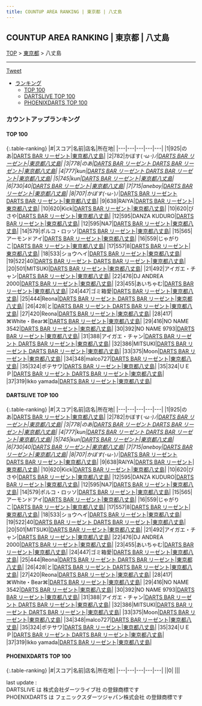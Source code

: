 ```yaml
---
title: COUNTUP AREA RANKING | 東京都 | 八丈島
---
```

## COUNTUP AREA RANKING | 東京都 | 八丈島

[TOP](/darts/rank/) > [東京都](/darts/rank/東京都/) > 八丈島

___

<a href="https://twitter.com/share?ref_src=twsrc%5Etfw" data-text="COUNTUP AREA RANKING | 東京都八丈島" class="twitter-share-button" data-hashtags="DARTSLIVE,PHOENIXDARTS,darts,ダーツ" data-show-count="false">Tweet</a>

* [ランキング](#カウントアップランキング)
    * [TOP 100](#top-100)
    * [DARTSLIVE TOP 100](#dartslive-top-100)
    * [PHOENIXDARTS TOP 100](#phoenixdarts-top-100)

### カウントアップランキング

#### TOP 100



{:.table-ranking}
|#|スコア|名前|店名|所在地|
|---|---|---|---|---|
|1|925|<span class="rank-name-dl">のあ</span>|<a href="https://search.dartslive.com/jp/shop/acd9788ddd858cfb0d9b047a20a7ba1e">DARTS BAR リーゼント</a>|<a href="/darts/rank/東京都/八丈島">東京都八丈島</a>|
|2|782|<span class="rank-name-dl">かぼす(*･ω･)ﾉ</span>|<a href="https://search.dartslive.com/jp/shop/acd9788ddd858cfb0d9b047a20a7ba1e">DARTS BAR リーゼント</a>|<a href="/darts/rank/東京都/八丈島">東京都八丈島</a>|
|3|778|<span class="rank-name-dl">のあ</span>|<a href="https://search.dartslive.com/jp/shop/acd9788ddd858cfb0d9b047a20a7ba1e">DARTS BAR リーゼント DARTS BAR リーゼント</a>|<a href="/darts/rank/東京都/八丈島">東京都八丈島</a>|
|4|777|<span class="rank-name-dl">kun</span>|<a href="https://search.dartslive.com/jp/shop/acd9788ddd858cfb0d9b047a20a7ba1e">DARTS BAR リーゼント DARTS BAR リーゼント</a>|<a href="/darts/rank/東京都/八丈島">東京都八丈島</a>|
|5|745|<span class="rank-name-dl">kun</span>|<a href="https://search.dartslive.com/jp/shop/acd9788ddd858cfb0d9b047a20a7ba1e">DARTS BAR リーゼント</a>|<a href="/darts/rank/東京都/八丈島">東京都八丈島</a>|
|6|730|<span class="rank-name-dl">40</span>|<a href="https://search.dartslive.com/jp/shop/acd9788ddd858cfb0d9b047a20a7ba1e">DARTS BAR リーゼント</a>|<a href="/darts/rank/東京都/八丈島">東京都八丈島</a>|
|7|715|<span class="rank-name-dl">aneboy</span>|<a href="https://search.dartslive.com/jp/shop/acd9788ddd858cfb0d9b047a20a7ba1e">DARTS BAR リーゼント</a>|<a href="/darts/rank/東京都/八丈島">東京都八丈島</a>|
|8|707|<span class="rank-name-dl">かぼす(*･ω･)ﾉ</span>|<a href="https://search.dartslive.com/jp/shop/acd9788ddd858cfb0d9b047a20a7ba1e">DARTS BAR リーゼント DARTS BAR リーゼント</a>|<a href="/darts/rank/東京都/八丈島">東京都八丈島</a>|
|9|638|<span class="rank-name-dl">RAIYA</span>|<a href="https://search.dartslive.com/jp/shop/acd9788ddd858cfb0d9b047a20a7ba1e">DARTS BAR リーゼント</a>|<a href="/darts/rank/東京都/八丈島">東京都八丈島</a>|
|10|620|<span class="rank-name-dl">Kick</span>|<a href="https://search.dartslive.com/jp/shop/acd9788ddd858cfb0d9b047a20a7ba1e">DARTS BAR リーゼント</a>|<a href="/darts/rank/東京都/八丈島">東京都八丈島</a>|
|10|620|<span class="rank-name-dl">ぴさや</span>|<a href="https://search.dartslive.com/jp/shop/acd9788ddd858cfb0d9b047a20a7ba1e">DARTS BAR リーゼント</a>|<a href="/darts/rank/東京都/八丈島">東京都八丈島</a>|
|12|595|<span class="rank-name-dl">DANZA KUDURO</span>|<a href="https://search.dartslive.com/jp/shop/acd9788ddd858cfb0d9b047a20a7ba1e">DARTS BAR リーゼント</a>|<a href="/darts/rank/東京都/八丈島">東京都八丈島</a>|
|12|595|<span class="rank-name-dl">NA7</span>|<a href="https://search.dartslive.com/jp/shop/acd9788ddd858cfb0d9b047a20a7ba1e">DARTS BAR リーゼント</a>|<a href="/darts/rank/東京都/八丈島">東京都八丈島</a>|
|14|579|<span class="rank-name-dl">ポルコ・ロッソ</span>|<a href="https://search.dartslive.com/jp/shop/acd9788ddd858cfb0d9b047a20a7ba1e">DARTS BAR リーゼント</a>|<a href="/darts/rank/東京都/八丈島">東京都八丈島</a>|
|15|565|<span class="rank-name-dl">アーモンドアイ</span>|<a href="https://search.dartslive.com/jp/shop/acd9788ddd858cfb0d9b047a20a7ba1e">DARTS BAR リーゼント</a>|<a href="/darts/rank/東京都/八丈島">東京都八丈島</a>|
|16|559|<span class="rank-name-dl">じゃがりこ</span>|<a href="https://search.dartslive.com/jp/shop/acd9788ddd858cfb0d9b047a20a7ba1e">DARTS BAR リーゼント</a>|<a href="/darts/rank/東京都/八丈島">東京都八丈島</a>|
|17|557|<span class="rank-name-dl">8</span>|<a href="https://search.dartslive.com/jp/shop/acd9788ddd858cfb0d9b047a20a7ba1e">DARTS BAR リーゼント</a>|<a href="/darts/rank/東京都/八丈島">東京都八丈島</a>|
|18|533|<span class="rank-name-dl">ショウヘイ</span>|<a href="https://search.dartslive.com/jp/shop/acd9788ddd858cfb0d9b047a20a7ba1e">DARTS BAR リーゼント</a>|<a href="/darts/rank/東京都/八丈島">東京都八丈島</a>|
|19|522|<span class="rank-name-dl">40</span>|<a href="https://search.dartslive.com/jp/shop/acd9788ddd858cfb0d9b047a20a7ba1e">DARTS BAR リーゼント DARTS BAR リーゼント</a>|<a href="/darts/rank/東京都/八丈島">東京都八丈島</a>|
|20|501|<span class="rank-name-dl">MITSUKI</span>|<a href="https://search.dartslive.com/jp/shop/acd9788ddd858cfb0d9b047a20a7ba1e">DARTS BAR リーゼント</a>|<a href="/darts/rank/東京都/八丈島">東京都八丈島</a>|
|21|492|<span class="rank-name-dl">アイガエ・チャン</span>|<a href="https://search.dartslive.com/jp/shop/acd9788ddd858cfb0d9b047a20a7ba1e">DARTS BAR リーゼント</a>|<a href="/darts/rank/東京都/八丈島">東京都八丈島</a>|
|22|476|<span class="rank-name-dl">DJ ANDREA 2000</span>|<a href="https://search.dartslive.com/jp/shop/acd9788ddd858cfb0d9b047a20a7ba1e">DARTS BAR リーゼント</a>|<a href="/darts/rank/東京都/八丈島">東京都八丈島</a>|
|23|455|<span class="rank-name-dl">あいちゃむ</span>|<a href="https://search.dartslive.com/jp/shop/acd9788ddd858cfb0d9b047a20a7ba1e">DARTS BAR リーゼント</a>|<a href="/darts/rank/東京都/八丈島">東京都八丈島</a>|
|24|447|<span class="rank-name-dl">ゴミ箱愛</span>|<a href="https://search.dartslive.com/jp/shop/acd9788ddd858cfb0d9b047a20a7ba1e">DARTS BAR リーゼント</a>|<a href="/darts/rank/東京都/八丈島">東京都八丈島</a>|
|25|444|<span class="rank-name-dl">Reona</span>|<a href="https://search.dartslive.com/jp/shop/acd9788ddd858cfb0d9b047a20a7ba1e">DARTS BAR リーゼント DARTS BAR リーゼント</a>|<a href="/darts/rank/東京都/八丈島">東京都八丈島</a>|
|26|428|<span class="rank-name-dl">と</span>|<a href="https://search.dartslive.com/jp/shop/acd9788ddd858cfb0d9b047a20a7ba1e">DARTS BAR リーゼント DARTS BAR リーゼント</a>|<a href="/darts/rank/東京都/八丈島">東京都八丈島</a>|
|27|420|<span class="rank-name-dl">Reona</span>|<a href="https://search.dartslive.com/jp/shop/acd9788ddd858cfb0d9b047a20a7ba1e">DARTS BAR リーゼント</a>|<a href="/darts/rank/東京都/八丈島">東京都八丈島</a>|
|28|417|<span class="rank-name-dl">⌘White・Bear⌘</span>|<a href="https://search.dartslive.com/jp/shop/acd9788ddd858cfb0d9b047a20a7ba1e">DARTS BAR リーゼント</a>|<a href="/darts/rank/東京都/八丈島">東京都八丈島</a>|
|29|416|<span class="rank-name-dl">NO NAME 3542</span>|<a href="https://search.dartslive.com/jp/shop/acd9788ddd858cfb0d9b047a20a7ba1e">DARTS BAR リーゼント</a>|<a href="/darts/rank/東京都/八丈島">東京都八丈島</a>|
|30|392|<span class="rank-name-dl">NO NAME 9793</span>|<a href="https://search.dartslive.com/jp/shop/acd9788ddd858cfb0d9b047a20a7ba1e">DARTS BAR リーゼント</a>|<a href="/darts/rank/東京都/八丈島">東京都八丈島</a>|
|31|388|<span class="rank-name-dl">アイガエ・チャン</span>|<a href="https://search.dartslive.com/jp/shop/acd9788ddd858cfb0d9b047a20a7ba1e">DARTS BAR リーゼント DARTS BAR リーゼント</a>|<a href="/darts/rank/東京都/八丈島">東京都八丈島</a>|
|32|386|<span class="rank-name-dl">MITSUKI</span>|<a href="https://search.dartslive.com/jp/shop/acd9788ddd858cfb0d9b047a20a7ba1e">DARTS BAR リーゼント DARTS BAR リーゼント</a>|<a href="/darts/rank/東京都/八丈島">東京都八丈島</a>|
|33|375|<span class="rank-name-dl">Moon</span>|<a href="https://search.dartslive.com/jp/shop/acd9788ddd858cfb0d9b047a20a7ba1e">DARTS BAR リーゼント</a>|<a href="/darts/rank/東京都/八丈島">東京都八丈島</a>|
|34|348|<span class="rank-name-dl">malco727</span>|<a href="https://search.dartslive.com/jp/shop/acd9788ddd858cfb0d9b047a20a7ba1e">DARTS BAR リーゼント</a>|<a href="/darts/rank/東京都/八丈島">東京都八丈島</a>|
|35|324|<span class="rank-name-dl">ポテサワ</span>|<a href="https://search.dartslive.com/jp/shop/acd9788ddd858cfb0d9b047a20a7ba1e">DARTS BAR リーゼント</a>|<a href="/darts/rank/東京都/八丈島">東京都八丈島</a>|
|35|324|<span class="rank-name-dl">ＵＥＰ</span>|<a href="https://search.dartslive.com/jp/shop/acd9788ddd858cfb0d9b047a20a7ba1e">DARTS BAR リーゼント DARTS BAR リーゼント</a>|<a href="/darts/rank/東京都/八丈島">東京都八丈島</a>|
|37|319|<span class="rank-name-dl">Ikko yamada</span>|<a href="https://search.dartslive.com/jp/shop/acd9788ddd858cfb0d9b047a20a7ba1e">DARTS BAR リーゼント</a>|<a href="/darts/rank/東京都/八丈島">東京都八丈島</a>|


#### DARTSLIVE TOP 100



{:.table-ranking}
|#|スコア|名前|店名|所在地|
|---|---|---|---|---|
|1|925|<span class="rank-name-dl">のあ</span>|<a href="https://search.dartslive.com/jp/shop/acd9788ddd858cfb0d9b047a20a7ba1e">DARTS BAR リーゼント</a>|<a href="/darts/rank/東京都/八丈島">東京都八丈島</a>|
|2|782|<span class="rank-name-dl">かぼす(*･ω･)ﾉ</span>|<a href="https://search.dartslive.com/jp/shop/acd9788ddd858cfb0d9b047a20a7ba1e">DARTS BAR リーゼント</a>|<a href="/darts/rank/東京都/八丈島">東京都八丈島</a>|
|3|778|<span class="rank-name-dl">のあ</span>|<a href="https://search.dartslive.com/jp/shop/acd9788ddd858cfb0d9b047a20a7ba1e">DARTS BAR リーゼント DARTS BAR リーゼント</a>|<a href="/darts/rank/東京都/八丈島">東京都八丈島</a>|
|4|777|<span class="rank-name-dl">kun</span>|<a href="https://search.dartslive.com/jp/shop/acd9788ddd858cfb0d9b047a20a7ba1e">DARTS BAR リーゼント DARTS BAR リーゼント</a>|<a href="/darts/rank/東京都/八丈島">東京都八丈島</a>|
|5|745|<span class="rank-name-dl">kun</span>|<a href="https://search.dartslive.com/jp/shop/acd9788ddd858cfb0d9b047a20a7ba1e">DARTS BAR リーゼント</a>|<a href="/darts/rank/東京都/八丈島">東京都八丈島</a>|
|6|730|<span class="rank-name-dl">40</span>|<a href="https://search.dartslive.com/jp/shop/acd9788ddd858cfb0d9b047a20a7ba1e">DARTS BAR リーゼント</a>|<a href="/darts/rank/東京都/八丈島">東京都八丈島</a>|
|7|715|<span class="rank-name-dl">aneboy</span>|<a href="https://search.dartslive.com/jp/shop/acd9788ddd858cfb0d9b047a20a7ba1e">DARTS BAR リーゼント</a>|<a href="/darts/rank/東京都/八丈島">東京都八丈島</a>|
|8|707|<span class="rank-name-dl">かぼす(*･ω･)ﾉ</span>|<a href="https://search.dartslive.com/jp/shop/acd9788ddd858cfb0d9b047a20a7ba1e">DARTS BAR リーゼント DARTS BAR リーゼント</a>|<a href="/darts/rank/東京都/八丈島">東京都八丈島</a>|
|9|638|<span class="rank-name-dl">RAIYA</span>|<a href="https://search.dartslive.com/jp/shop/acd9788ddd858cfb0d9b047a20a7ba1e">DARTS BAR リーゼント</a>|<a href="/darts/rank/東京都/八丈島">東京都八丈島</a>|
|10|620|<span class="rank-name-dl">Kick</span>|<a href="https://search.dartslive.com/jp/shop/acd9788ddd858cfb0d9b047a20a7ba1e">DARTS BAR リーゼント</a>|<a href="/darts/rank/東京都/八丈島">東京都八丈島</a>|
|10|620|<span class="rank-name-dl">ぴさや</span>|<a href="https://search.dartslive.com/jp/shop/acd9788ddd858cfb0d9b047a20a7ba1e">DARTS BAR リーゼント</a>|<a href="/darts/rank/東京都/八丈島">東京都八丈島</a>|
|12|595|<span class="rank-name-dl">DANZA KUDURO</span>|<a href="https://search.dartslive.com/jp/shop/acd9788ddd858cfb0d9b047a20a7ba1e">DARTS BAR リーゼント</a>|<a href="/darts/rank/東京都/八丈島">東京都八丈島</a>|
|12|595|<span class="rank-name-dl">NA7</span>|<a href="https://search.dartslive.com/jp/shop/acd9788ddd858cfb0d9b047a20a7ba1e">DARTS BAR リーゼント</a>|<a href="/darts/rank/東京都/八丈島">東京都八丈島</a>|
|14|579|<span class="rank-name-dl">ポルコ・ロッソ</span>|<a href="https://search.dartslive.com/jp/shop/acd9788ddd858cfb0d9b047a20a7ba1e">DARTS BAR リーゼント</a>|<a href="/darts/rank/東京都/八丈島">東京都八丈島</a>|
|15|565|<span class="rank-name-dl">アーモンドアイ</span>|<a href="https://search.dartslive.com/jp/shop/acd9788ddd858cfb0d9b047a20a7ba1e">DARTS BAR リーゼント</a>|<a href="/darts/rank/東京都/八丈島">東京都八丈島</a>|
|16|559|<span class="rank-name-dl">じゃがりこ</span>|<a href="https://search.dartslive.com/jp/shop/acd9788ddd858cfb0d9b047a20a7ba1e">DARTS BAR リーゼント</a>|<a href="/darts/rank/東京都/八丈島">東京都八丈島</a>|
|17|557|<span class="rank-name-dl">8</span>|<a href="https://search.dartslive.com/jp/shop/acd9788ddd858cfb0d9b047a20a7ba1e">DARTS BAR リーゼント</a>|<a href="/darts/rank/東京都/八丈島">東京都八丈島</a>|
|18|533|<span class="rank-name-dl">ショウヘイ</span>|<a href="https://search.dartslive.com/jp/shop/acd9788ddd858cfb0d9b047a20a7ba1e">DARTS BAR リーゼント</a>|<a href="/darts/rank/東京都/八丈島">東京都八丈島</a>|
|19|522|<span class="rank-name-dl">40</span>|<a href="https://search.dartslive.com/jp/shop/acd9788ddd858cfb0d9b047a20a7ba1e">DARTS BAR リーゼント DARTS BAR リーゼント</a>|<a href="/darts/rank/東京都/八丈島">東京都八丈島</a>|
|20|501|<span class="rank-name-dl">MITSUKI</span>|<a href="https://search.dartslive.com/jp/shop/acd9788ddd858cfb0d9b047a20a7ba1e">DARTS BAR リーゼント</a>|<a href="/darts/rank/東京都/八丈島">東京都八丈島</a>|
|21|492|<span class="rank-name-dl">アイガエ・チャン</span>|<a href="https://search.dartslive.com/jp/shop/acd9788ddd858cfb0d9b047a20a7ba1e">DARTS BAR リーゼント</a>|<a href="/darts/rank/東京都/八丈島">東京都八丈島</a>|
|22|476|<span class="rank-name-dl">DJ ANDREA 2000</span>|<a href="https://search.dartslive.com/jp/shop/acd9788ddd858cfb0d9b047a20a7ba1e">DARTS BAR リーゼント</a>|<a href="/darts/rank/東京都/八丈島">東京都八丈島</a>|
|23|455|<span class="rank-name-dl">あいちゃむ</span>|<a href="https://search.dartslive.com/jp/shop/acd9788ddd858cfb0d9b047a20a7ba1e">DARTS BAR リーゼント</a>|<a href="/darts/rank/東京都/八丈島">東京都八丈島</a>|
|24|447|<span class="rank-name-dl">ゴミ箱愛</span>|<a href="https://search.dartslive.com/jp/shop/acd9788ddd858cfb0d9b047a20a7ba1e">DARTS BAR リーゼント</a>|<a href="/darts/rank/東京都/八丈島">東京都八丈島</a>|
|25|444|<span class="rank-name-dl">Reona</span>|<a href="https://search.dartslive.com/jp/shop/acd9788ddd858cfb0d9b047a20a7ba1e">DARTS BAR リーゼント DARTS BAR リーゼント</a>|<a href="/darts/rank/東京都/八丈島">東京都八丈島</a>|
|26|428|<span class="rank-name-dl">と</span>|<a href="https://search.dartslive.com/jp/shop/acd9788ddd858cfb0d9b047a20a7ba1e">DARTS BAR リーゼント DARTS BAR リーゼント</a>|<a href="/darts/rank/東京都/八丈島">東京都八丈島</a>|
|27|420|<span class="rank-name-dl">Reona</span>|<a href="https://search.dartslive.com/jp/shop/acd9788ddd858cfb0d9b047a20a7ba1e">DARTS BAR リーゼント</a>|<a href="/darts/rank/東京都/八丈島">東京都八丈島</a>|
|28|417|<span class="rank-name-dl">⌘White・Bear⌘</span>|<a href="https://search.dartslive.com/jp/shop/acd9788ddd858cfb0d9b047a20a7ba1e">DARTS BAR リーゼント</a>|<a href="/darts/rank/東京都/八丈島">東京都八丈島</a>|
|29|416|<span class="rank-name-dl">NO NAME 3542</span>|<a href="https://search.dartslive.com/jp/shop/acd9788ddd858cfb0d9b047a20a7ba1e">DARTS BAR リーゼント</a>|<a href="/darts/rank/東京都/八丈島">東京都八丈島</a>|
|30|392|<span class="rank-name-dl">NO NAME 9793</span>|<a href="https://search.dartslive.com/jp/shop/acd9788ddd858cfb0d9b047a20a7ba1e">DARTS BAR リーゼント</a>|<a href="/darts/rank/東京都/八丈島">東京都八丈島</a>|
|31|388|<span class="rank-name-dl">アイガエ・チャン</span>|<a href="https://search.dartslive.com/jp/shop/acd9788ddd858cfb0d9b047a20a7ba1e">DARTS BAR リーゼント DARTS BAR リーゼント</a>|<a href="/darts/rank/東京都/八丈島">東京都八丈島</a>|
|32|386|<span class="rank-name-dl">MITSUKI</span>|<a href="https://search.dartslive.com/jp/shop/acd9788ddd858cfb0d9b047a20a7ba1e">DARTS BAR リーゼント DARTS BAR リーゼント</a>|<a href="/darts/rank/東京都/八丈島">東京都八丈島</a>|
|33|375|<span class="rank-name-dl">Moon</span>|<a href="https://search.dartslive.com/jp/shop/acd9788ddd858cfb0d9b047a20a7ba1e">DARTS BAR リーゼント</a>|<a href="/darts/rank/東京都/八丈島">東京都八丈島</a>|
|34|348|<span class="rank-name-dl">malco727</span>|<a href="https://search.dartslive.com/jp/shop/acd9788ddd858cfb0d9b047a20a7ba1e">DARTS BAR リーゼント</a>|<a href="/darts/rank/東京都/八丈島">東京都八丈島</a>|
|35|324|<span class="rank-name-dl">ポテサワ</span>|<a href="https://search.dartslive.com/jp/shop/acd9788ddd858cfb0d9b047a20a7ba1e">DARTS BAR リーゼント</a>|<a href="/darts/rank/東京都/八丈島">東京都八丈島</a>|
|35|324|<span class="rank-name-dl">ＵＥＰ</span>|<a href="https://search.dartslive.com/jp/shop/acd9788ddd858cfb0d9b047a20a7ba1e">DARTS BAR リーゼント DARTS BAR リーゼント</a>|<a href="/darts/rank/東京都/八丈島">東京都八丈島</a>|
|37|319|<span class="rank-name-dl">Ikko yamada</span>|<a href="https://search.dartslive.com/jp/shop/acd9788ddd858cfb0d9b047a20a7ba1e">DARTS BAR リーゼント</a>|<a href="/darts/rank/東京都/八丈島">東京都八丈島</a>|


#### PHOENIXDARTS TOP 100



{:.table-ranking}
|#|スコア|名前|店名|所在地|
|---|---|---|---|---|
||0|<span class="rank-name-dl"> </span>|<a href=""></a>|<a href="/darts/rank//"></a>|


<div class="footer border-top border-gray-light mt-5 pt-3 text-right text-gray">
    last update : <span style="font-weight: italic" id="foot_last_modified"></span><br />
    DARTSLIVE は 株式会社ダーツライブ社 の登録商標です<br />
    PHOENIXDARTS は フェニックスダーツジャパン株式会社 の登録商標です<br />
</div>

<script src="https://cdnjs.cloudflare.com/ajax/libs/jquery.tablesorter/2.31.3/js/jquery.tablesorter.min.js" integrity="sha512-qzgd5cYSZcosqpzpn7zF2ZId8f/8CHmFKZ8j7mU4OUXTNRd5g+ZHBPsgKEwoqxCtdQvExE5LprwwPAgoicguNg==" crossorigin="anonymous" referrerpolicy="no-referrer"></script>
<link rel="stylesheet" href="https://cdnjs.cloudflare.com/ajax/libs/jquery.tablesorter/2.31.3/css/theme.default.min.css" integrity="sha512-wghhOJkjQX0Lh3NSWvNKeZ0ZpNn+SPVXX1Qyc9OCaogADktxrBiBdKGDoqVUOyhStvMBmJQ8ZdMHiR3wuEq8+w==" crossorigin="anonymous" referrerpolicy="no-referrer" />
<script>
$(function() {
    $(".table-ranking").tablesorter({sortList:[[0, 0]]});
    $("#foot_last_modified").text(formatDate(new Date(document.lastModified), 'yyyy-MM-dd HH:mm:ss'));
});
</script>

<script async src="https://platform.twitter.com/widgets.js" charset="utf-8"></script>